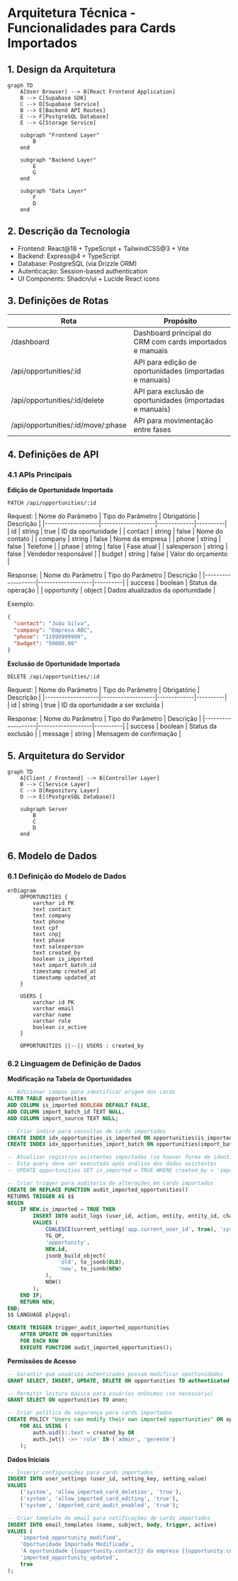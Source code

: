 # Arquitetura Técnica - Funcionalidades para Cards Importados

## 1. Design da Arquitetura

```mermaid
graph TD
    A[User Browser] --> B[React Frontend Application]
    B --> C[Supabase SDK]
    C --> D[Supabase Service]
    B --> E[Backend API Routes]
    E --> F[PostgreSQL Database]
    E --> G[Storage Service]
    
    subgraph "Frontend Layer"
        B
    end
    
    subgraph "Backend Layer"
        E
        G
    end
    
    subgraph "Data Layer"
        F
        D
    end
```

## 2. Descrição da Tecnologia
- Frontend: React@18 + TypeScript + TailwindCSS@3 + Vite
- Backend: Express@4 + TypeScript
- Database: PostgreSQL (via Drizzle ORM)
- Autenticação: Session-based authentication
- UI Components: Shadcn/ui + Lucide React icons

## 3. Definições de Rotas

| Rota | Propósito |
|------|----------|
| /dashboard | Dashboard principal do CRM com cards importados e manuais |
| /api/opportunities/:id | API para edição de oportunidades (importadas e manuais) |
| /api/opportunities/:id/delete | API para exclusão de oportunidades (importadas e manuais) |
| /api/opportunities/:id/move/:phase | API para movimentação entre fases |

## 4. Definições de API

### 4.1 APIs Principais

**Edição de Oportunidade Importada**
```
PATCH /api/opportunities/:id
```

Request:
| Nome do Parâmetro | Tipo do Parâmetro | Obrigatório | Descrição |
|-------------------|-------------------|-------------|----------|
| id | string | true | ID da oportunidade |
| contact | string | false | Nome do contato |
| company | string | false | Nome da empresa |
| phone | string | false | Telefone |
| phase | string | false | Fase atual |
| salesperson | string | false | Vendedor responsável |
| budget | string | false | Valor do orçamento |

Response:
| Nome do Parâmetro | Tipo do Parâmetro | Descrição |
|-------------------|-------------------|----------|
| success | boolean | Status da operação |
| opportunity | object | Dados atualizados da oportunidade |

Exemplo:
```json
{
  "contact": "João Silva",
  "company": "Empresa ABC",
  "phone": "11999999999",
  "budget": "50000.00"
}
```

**Exclusão de Oportunidade Importada**
```
DELETE /api/opportunities/:id
```

Request:
| Nome do Parâmetro | Tipo do Parâmetro | Obrigatório | Descrição |
|-------------------|-------------------|-------------|----------|
| id | string | true | ID da oportunidade a ser excluída |

Response:
| Nome do Parâmetro | Tipo do Parâmetro | Descrição |
|-------------------|-------------------|----------|
| success | boolean | Status da exclusão |
| message | string | Mensagem de confirmação |

## 5. Arquitetura do Servidor

```mermaid
graph TD
    A[Client / Frontend] --> B[Controller Layer]
    B --> C[Service Layer]
    C --> D[Repository Layer]
    D --> E[(PostgreSQL Database)]
    
    subgraph Server
        B
        C
        D
    end
```

## 6. Modelo de Dados

### 6.1 Definição do Modelo de Dados

```mermaid
erDiagram
    OPPORTUNITIES {
        varchar id PK
        text contact
        text company
        text phone
        text cpf
        text cnpj
        text phase
        text salesperson
        text created_by
        boolean is_imported
        text import_batch_id
        timestamp created_at
        timestamp updated_at
    }
    
    USERS {
        varchar id PK
        varchar email
        varchar name
        varchar role
        boolean is_active
    }
    
    OPPORTUNITIES ||--|| USERS : created_by
```

### 6.2 Linguagem de Definição de Dados

**Modificação na Tabela de Oportunidades**
```sql
-- Adicionar campos para identificar origem dos cards
ALTER TABLE opportunities 
ADD COLUMN is_imported BOOLEAN DEFAULT FALSE,
ADD COLUMN import_batch_id TEXT NULL,
ADD COLUMN import_source TEXT NULL;

-- Criar índice para consultas de cards importados
CREATE INDEX idx_opportunities_is_imported ON opportunities(is_imported);
CREATE INDEX idx_opportunities_import_batch ON opportunities(import_batch_id);

-- Atualizar registros existentes importados (se houver forma de identificá-los)
-- Esta query deve ser executada após análise dos dados existentes
-- UPDATE opportunities SET is_imported = TRUE WHERE created_by = 'import_system';

-- Criar trigger para auditoria de alterações em cards importados
CREATE OR REPLACE FUNCTION audit_imported_opportunities()
RETURNS TRIGGER AS $$
BEGIN
    IF NEW.is_imported = TRUE THEN
        INSERT INTO audit_logs (user_id, action, entity, entity_id, changes, timestamp)
        VALUES (
            COALESCE(current_setting('app.current_user_id', true), 'system'),
            TG_OP,
            'opportunity',
            NEW.id,
            jsonb_build_object(
                'old', to_jsonb(OLD),
                'new', to_jsonb(NEW)
            ),
            NOW()
        );
    END IF;
    RETURN NEW;
END;
$$ LANGUAGE plpgsql;

CREATE TRIGGER trigger_audit_imported_opportunities
    AFTER UPDATE ON opportunities
    FOR EACH ROW
    EXECUTE FUNCTION audit_imported_opportunities();
```

**Permissões de Acesso**
```sql
-- Garantir que usuários autenticados possam modificar oportunidades
GRANT SELECT, INSERT, UPDATE, DELETE ON opportunities TO authenticated;

-- Permitir leitura básica para usuários anônimos (se necessário)
GRANT SELECT ON opportunities TO anon;

-- Criar política de segurança para cards importados
CREATE POLICY "Users can modify their own imported opportunities" ON opportunities
    FOR ALL USING (
        auth.uid()::text = created_by OR 
        auth.jwt() ->> 'role' IN ('admin', 'gerente')
    );
```

**Dados Iniciais**
```sql
-- Inserir configurações para cards importados
INSERT INTO user_settings (user_id, setting_key, setting_value)
VALUES 
    ('system', 'allow_imported_card_deletion', 'true'),
    ('system', 'allow_imported_card_editing', 'true'),
    ('system', 'imported_card_audit_enabled', 'true');

-- Criar template de email para notificações de cards importados
INSERT INTO email_templates (name, subject, body, trigger, active)
VALUES (
    'imported_opportunity_modified',
    'Oportunidade Importada Modificada',
    'A oportunidade {{opportunity.contact}} da empresa {{opportunity.company}} foi modificada.',
    'imported_opportunity_updated',
    true
);
```

